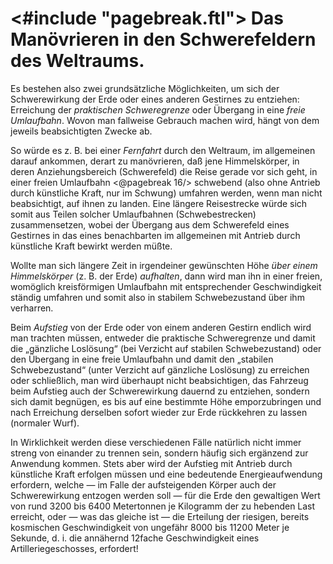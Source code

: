 <#include "pagebreak.ftl">
Das Manövrieren in den Schwerefeldern des Weltraums.
====================================================

Es bestehen also zwei grundsätzliche Möglichkeiten, um sich
der Schwerewirkung der Erde oder eines anderen Gestirnes zu
entziehen: Erreichung der *praktischen Schweregrenze* oder
Übergang in eine *freie Umlaufbahn*. Wovon man fallweise
Gebrauch machen wird, hängt von dem jeweils beabsichtigten
Zwecke ab.

So würde es z. B. bei einer *Fernfahrt* durch den Weltraum,
im allgemeinen darauf ankommen, derart zu manövrieren, daß
jene Himmelskörper, in deren Anziehungsbereich (Schwerefeld)
die Reise gerade vor sich geht, in einer freien Umlaufbahn
\<@pagebreak 16/> schwebend (also ohne Antrieb durch künstliche Kraft, nur im
Schwung) umfahren werden, wenn man nicht beabsichtigt, auf
ihnen zu landen. Eine längere Reisestrecke würde sich somit
aus Teilen solcher Umlaufbahnen (Schwebestrecken) zusammensetzen,
wobei der Übergang aus dem Schwerefeld eines Gestirnes
in das eines benachbarten im allgemeinen mit Antrieb durch
künstliche Kraft bewirkt werden müßte.

Wollte man sich längere Zeit in irgendeiner gewünschten Höhe
*über einem Himmelskörper* (z. B. der Erde) *aufhalten*,
dann wird man ihn in einer freien, womöglich kreisförmigen
Umlaufbahn mit entsprechender Geschwindigkeit ständig umfahren
und somit also in stabilem Schwebezustand über ihm verharren.

Beim *Aufstieg* von der Erde oder von einem anderen Gestirn
endlich wird man trachten müssen, entweder die praktische
Schweregrenze und damit die „gänzliche Loslösung“ (bei Verzicht
auf stabilen Schwebezustand) oder den Übergang in eine freie
Umlaufbahn und damit den „stabilen Schwebezustand“ (unter Verzicht
auf gänzliche Loslösung) zu erreichen oder schließlich, man
wird überhaupt nicht beabsichtigen, das Fahrzeug beim Aufstieg
auch der Schwerewirkung dauernd zu entziehen, sondern sich damit
begnügen, es bis auf eine bestimmte Höhe emporzubringen und
nach Erreichung derselben sofort wieder zur Erde rückkehren zu
lassen (normaler Wurf).

In Wirklichkeit werden diese verschiedenen Fälle natürlich nicht
immer streng von einander zu trennen sein, sondern häufig sich
ergänzend zur Anwendung kommen. Stets aber wird der Aufstieg
mit Antrieb durch künstliche Kraft erfolgen müssen und
eine bedeutende Energieaufwendung erfordern, welche — im Falle
der aufsteigenden Körper auch der Schwerewirkung entzogen
werden soll — für die Erde den gewaltigen Wert von rund
3200 bis 6400 Metertonnen je Kilogramm der zu hebenden Last
erreicht, oder — was das gleiche ist — die Erteilung der riesigen,
bereits kosmischen Geschwindigkeit von ungefähr 8000 bis 11200 Meter
je Sekunde, d. i. die annähernd 12fache Geschwindigkeit eines
Artilleriegeschosses, erfordert!

